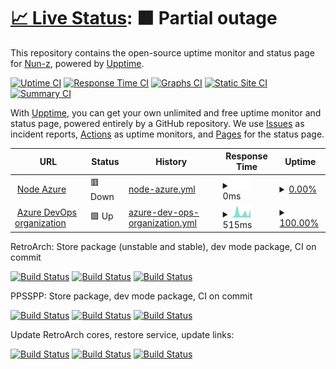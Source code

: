 # [📈 Live Status](https://Nun-z.github.io/NodeAzureUpptime): <!--live status--> **🟧 Partial outage**

This repository contains the open-source uptime monitor and status page for [Nun-z](https://Nun-z.github.io/NodeAzureUpptime), powered by [Upptime](https://github.com/upptime/upptime).

[![Uptime CI](https://github.com/Nun-z/NodeAzureUpptime/workflows/Uptime%20CI/badge.svg)](https://github.com/Nun-z/NodeAzureUpptime/actions?query=workflow%3A%22Uptime+CI%22)
[![Response Time CI](https://github.com/Nun-z/NodeAzureUpptime/workflows/Response%20Time%20CI/badge.svg)](https://github.com/Nun-z/NodeAzureUpptime/actions?query=workflow%3A%22Response+Time+CI%22)
[![Graphs CI](https://github.com/Nun-z/NodeAzureUpptime/workflows/Graphs%20CI/badge.svg)](https://github.com/Nun-z/NodeAzureUpptime/actions?query=workflow%3A%22Graphs+CI%22)
[![Static Site CI](https://github.com/Nun-z/NodeAzureUpptime/workflows/Static%20Site%20CI/badge.svg)](https://github.com/Nun-z/NodeAzureUpptime/actions?query=workflow%3A%22Static+Site+CI%22)
[![Summary CI](https://github.com/Nun-z/NodeAzureUpptime/workflows/Summary%20CI/badge.svg)](https://github.com/Nun-z/NodeAzureUpptime/actions?query=workflow%3A%22Summary+CI%22)

With [Upptime](https://upptime.js.org), you can get your own unlimited and free uptime monitor and status page, powered entirely by a GitHub repository. We use [Issues](https://github.com/Nun-z/NodeAzureUpptime/issues) as incident reports, [Actions](https://github.com/Nun-z/NodeAzureUpptime/actions) as uptime monitors, and [Pages](https://Nun-z.github.io/NodeAzureUpptime) for the status page.

<!--start: status pages-->
<!-- This summary is generated by Upptime (https://github.com/upptime/upptime) -->
<!-- Do not edit this manually, your changes will be overwritten -->
<!-- prettier-ignore -->
| URL | Status | History | Response Time | Uptime |
| --- | ------ | ------- | ------------- | ------ |
| <img alt="" src="https://icons.duckduckgo.com/ip3/azurepipelineconnection.azurewebsites.net.ico" height="13"> [Node Azure](https://azurepipelineconnection.azurewebsites.net/) | 🟥 Down | [node-azure.yml](https://github.com/Nun-z/NodeAzureUpptime/commits/HEAD/history/node-azure.yml) | <details><summary><img alt="Response time graph" src="./graphs/node-azure/response-time-week.png" height="20"> 0ms</summary><br><a href="https://Nun-z.github.io/NodeAzureUpptime/history/node-azure"><img alt="Response time 0" src="https://img.shields.io/endpoint?url=https%3A%2F%2Fraw.githubusercontent.com%2FNun-z%2FNodeAzureUpptime%2FHEAD%2Fapi%2Fnode-azure%2Fresponse-time.json"></a><br><a href="https://Nun-z.github.io/NodeAzureUpptime/history/node-azure"><img alt="24-hour response time 0" src="https://img.shields.io/endpoint?url=https%3A%2F%2Fraw.githubusercontent.com%2FNun-z%2FNodeAzureUpptime%2FHEAD%2Fapi%2Fnode-azure%2Fresponse-time-day.json"></a><br><a href="https://Nun-z.github.io/NodeAzureUpptime/history/node-azure"><img alt="7-day response time 0" src="https://img.shields.io/endpoint?url=https%3A%2F%2Fraw.githubusercontent.com%2FNun-z%2FNodeAzureUpptime%2FHEAD%2Fapi%2Fnode-azure%2Fresponse-time-week.json"></a><br><a href="https://Nun-z.github.io/NodeAzureUpptime/history/node-azure"><img alt="30-day response time 0" src="https://img.shields.io/endpoint?url=https%3A%2F%2Fraw.githubusercontent.com%2FNun-z%2FNodeAzureUpptime%2FHEAD%2Fapi%2Fnode-azure%2Fresponse-time-month.json"></a><br><a href="https://Nun-z.github.io/NodeAzureUpptime/history/node-azure"><img alt="1-year response time 0" src="https://img.shields.io/endpoint?url=https%3A%2F%2Fraw.githubusercontent.com%2FNun-z%2FNodeAzureUpptime%2FHEAD%2Fapi%2Fnode-azure%2Fresponse-time-year.json"></a></details> | <details><summary><a href="https://Nun-z.github.io/NodeAzureUpptime/history/node-azure">0.00%</a></summary><a href="https://Nun-z.github.io/NodeAzureUpptime/history/node-azure"><img alt="All-time uptime 5.85%" src="https://img.shields.io/endpoint?url=https%3A%2F%2Fraw.githubusercontent.com%2FNun-z%2FNodeAzureUpptime%2FHEAD%2Fapi%2Fnode-azure%2Fuptime.json"></a><br><a href="https://Nun-z.github.io/NodeAzureUpptime/history/node-azure"><img alt="24-hour uptime 0.00%" src="https://img.shields.io/endpoint?url=https%3A%2F%2Fraw.githubusercontent.com%2FNun-z%2FNodeAzureUpptime%2FHEAD%2Fapi%2Fnode-azure%2Fuptime-day.json"></a><br><a href="https://Nun-z.github.io/NodeAzureUpptime/history/node-azure"><img alt="7-day uptime 0.00%" src="https://img.shields.io/endpoint?url=https%3A%2F%2Fraw.githubusercontent.com%2FNun-z%2FNodeAzureUpptime%2FHEAD%2Fapi%2Fnode-azure%2Fuptime-week.json"></a><br><a href="https://Nun-z.github.io/NodeAzureUpptime/history/node-azure"><img alt="30-day uptime 0.00%" src="https://img.shields.io/endpoint?url=https%3A%2F%2Fraw.githubusercontent.com%2FNun-z%2FNodeAzureUpptime%2FHEAD%2Fapi%2Fnode-azure%2Fuptime-month.json"></a><br><a href="https://Nun-z.github.io/NodeAzureUpptime/history/node-azure"><img alt="1-year uptime 0.00%" src="https://img.shields.io/endpoint?url=https%3A%2F%2Fraw.githubusercontent.com%2FNun-z%2FNodeAzureUpptime%2FHEAD%2Fapi%2Fnode-azure%2Fuptime-year.json"></a></details>
| <img alt="" src="https://icons.duckduckgo.com/ip3/dev.azure.com.ico" height="13"> [Azure DevOps organization](https://dev.azure.com/Nun-z) | 🟩 Up | [azure-dev-ops-organization.yml](https://github.com/Nun-z/NodeAzureUpptime/commits/HEAD/history/azure-dev-ops-organization.yml) | <details><summary><img alt="Response time graph" src="./graphs/azure-dev-ops-organization/response-time-week.png" height="20"> 515ms</summary><br><a href="https://Nun-z.github.io/NodeAzureUpptime/history/azure-dev-ops-organization"><img alt="Response time 375" src="https://img.shields.io/endpoint?url=https%3A%2F%2Fraw.githubusercontent.com%2FNun-z%2FNodeAzureUpptime%2FHEAD%2Fapi%2Fazure-dev-ops-organization%2Fresponse-time.json"></a><br><a href="https://Nun-z.github.io/NodeAzureUpptime/history/azure-dev-ops-organization"><img alt="24-hour response time 897" src="https://img.shields.io/endpoint?url=https%3A%2F%2Fraw.githubusercontent.com%2FNun-z%2FNodeAzureUpptime%2FHEAD%2Fapi%2Fazure-dev-ops-organization%2Fresponse-time-day.json"></a><br><a href="https://Nun-z.github.io/NodeAzureUpptime/history/azure-dev-ops-organization"><img alt="7-day response time 515" src="https://img.shields.io/endpoint?url=https%3A%2F%2Fraw.githubusercontent.com%2FNun-z%2FNodeAzureUpptime%2FHEAD%2Fapi%2Fazure-dev-ops-organization%2Fresponse-time-week.json"></a><br><a href="https://Nun-z.github.io/NodeAzureUpptime/history/azure-dev-ops-organization"><img alt="30-day response time 366" src="https://img.shields.io/endpoint?url=https%3A%2F%2Fraw.githubusercontent.com%2FNun-z%2FNodeAzureUpptime%2FHEAD%2Fapi%2Fazure-dev-ops-organization%2Fresponse-time-month.json"></a><br><a href="https://Nun-z.github.io/NodeAzureUpptime/history/azure-dev-ops-organization"><img alt="1-year response time 355" src="https://img.shields.io/endpoint?url=https%3A%2F%2Fraw.githubusercontent.com%2FNun-z%2FNodeAzureUpptime%2FHEAD%2Fapi%2Fazure-dev-ops-organization%2Fresponse-time-year.json"></a></details> | <details><summary><a href="https://Nun-z.github.io/NodeAzureUpptime/history/azure-dev-ops-organization">100.00%</a></summary><a href="https://Nun-z.github.io/NodeAzureUpptime/history/azure-dev-ops-organization"><img alt="All-time uptime 100.00%" src="https://img.shields.io/endpoint?url=https%3A%2F%2Fraw.githubusercontent.com%2FNun-z%2FNodeAzureUpptime%2FHEAD%2Fapi%2Fazure-dev-ops-organization%2Fuptime.json"></a><br><a href="https://Nun-z.github.io/NodeAzureUpptime/history/azure-dev-ops-organization"><img alt="24-hour uptime 100.00%" src="https://img.shields.io/endpoint?url=https%3A%2F%2Fraw.githubusercontent.com%2FNun-z%2FNodeAzureUpptime%2FHEAD%2Fapi%2Fazure-dev-ops-organization%2Fuptime-day.json"></a><br><a href="https://Nun-z.github.io/NodeAzureUpptime/history/azure-dev-ops-organization"><img alt="7-day uptime 100.00%" src="https://img.shields.io/endpoint?url=https%3A%2F%2Fraw.githubusercontent.com%2FNun-z%2FNodeAzureUpptime%2FHEAD%2Fapi%2Fazure-dev-ops-organization%2Fuptime-week.json"></a><br><a href="https://Nun-z.github.io/NodeAzureUpptime/history/azure-dev-ops-organization"><img alt="30-day uptime 100.00%" src="https://img.shields.io/endpoint?url=https%3A%2F%2Fraw.githubusercontent.com%2FNun-z%2FNodeAzureUpptime%2FHEAD%2Fapi%2Fazure-dev-ops-organization%2Fuptime-month.json"></a><br><a href="https://Nun-z.github.io/NodeAzureUpptime/history/azure-dev-ops-organization"><img alt="1-year uptime 100.00%" src="https://img.shields.io/endpoint?url=https%3A%2F%2Fraw.githubusercontent.com%2FNun-z%2FNodeAzureUpptime%2FHEAD%2Fapi%2Fazure-dev-ops-organization%2Fuptime-year.json"></a></details>

<!--end: status pages-->

RetroArch: Store package (unstable and stable), dev mode package, CI on commit

[![Build Status](https://dev.azure.com/Nun-z/RA%20Generate%20Store%20Package/_apis/build/status/RA%20Generate%20Store%20Package?branchName=main)](https://dev.azure.com/Nun-z/RA%20Generate%20Store%20Package/_build/latest?definitionId=14&branchName=main)
[![Build Status](https://dev.azure.com/Nun-z/Generate%20Packages/_apis/build/status/RA%20Dev%20Package?branchName=main)](https://dev.azure.com/Nun-z/Generate%20Packages/_build/latest?definitionId=55&branchName=main)
[![Build Status](https://dev.azure.com/Nun-z/Generate%20Packages/_apis/build/status/Nun-z.RetroArch?branchName=master)](https://dev.azure.com/Nun-z/Generate%20Packages/_build/latest?definitionId=60&branchName=master)

PPSSPP: Store package, dev mode package, CI on commit

[![Build Status](https://dev.azure.com/Nun-z/Generate%20Packages/_apis/build/status/PPSSPP%20Store%20Package?branchName=main)](https://dev.azure.com/Nun-z/Generate%20Packages/_build/latest?definitionId=53&branchName=main)
[![Build Status](https://dev.azure.com/Nun-z/Generate%20Packages/_apis/build/status/PPSSPP%20Dev%20Package?branchName=main)](https://dev.azure.com/Nun-z/Generate%20Packages/_build/latest?definitionId=54&branchName=main)
[![Build Status](https://dev.azure.com/Nun-z/PPSSPP%20CI/_apis/build/status/Nun-z.ppsspp?branchName=master)](https://dev.azure.com/Nun-z/PPSSPP%20CI/_build/latest?definitionId=23&branchName=master)

Update RetroArch cores, restore service, update links:

[![Build Status](https://dev.azure.com/Nun-z/Generate%20Packages/_apis/build/status/RA%20Get%20New%20DLLs?branchName=main)](https://dev.azure.com/Nun-z/Generate%20Packages/_build/latest?definitionId=57&branchName=main)
[![Build Status](https://dev.azure.com/Nun-z/Generate%20Packages/_apis/build/status/Restore%20Service?branchName=main)](https://dev.azure.com/Nun-z/Generate%20Packages/_build/latest?definitionId=61&branchName=main)
[![Build Status](https://dev.azure.com/Nun-z/Update%20Site/_apis/build/status/Update%20Site?branchName=main)](https://dev.azure.com/Nun-z/Update%20Site/_build/latest?definitionId=63&branchName=main)
